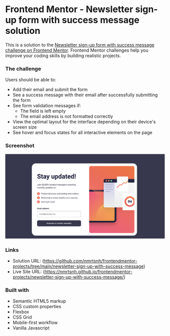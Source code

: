 # Frontend Mentor - Newsletter sign-up form with success message solution

This is a solution to the [Newsletter sign-up form with success message challenge on Frontend Mentor](https://www.frontendmentor.io/challenges/newsletter-signup-form-with-success-message-3FC1AZbNrv). Frontend Mentor challenges help you improve your coding skills by building realistic projects.

### The challenge

Users should be able to:

- Add their email and submit the form
- See a success message with their email after successfully submitting the form
- See form validation messages if:
  - The field is left empty
  - The email address is not formatted correctly
- View the optimal layout for the interface depending on their device's screen size
- See hover and focus states for all interactive elements on the page

### Screenshot

![Newsletter sign-up form with success message](./assets/images/screenshot.png)

### Links

- Solution URL: (https://github.com/nmrtsnh/frontendmentor-projects/tree/main/newsletter-sign-up-with-success-message)
- Live Site URL: (https://nmrtsnh.github.io/frontendmentor-projects/newsletter-sign-up-with-success-message/)

### Built with

- Semantic HTML5 markup
- CSS custom properties
- Flexbox
- CSS Grid
- Mobile-first workflow
- Vanilla Javascript

